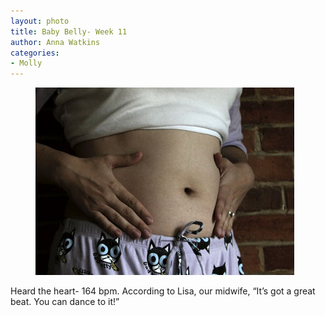 ```yaml
---
layout: photo
title: Baby Belly- Week 11
author: Anna Watkins
categories:
- Molly
---
```


<figure><img class="photo" src="/photos/week-11.jpg"></figure>

Heard the heart- 164 bpm. According to Lisa, our midwife, “It’s got a great
beat. You can dance to it!”

